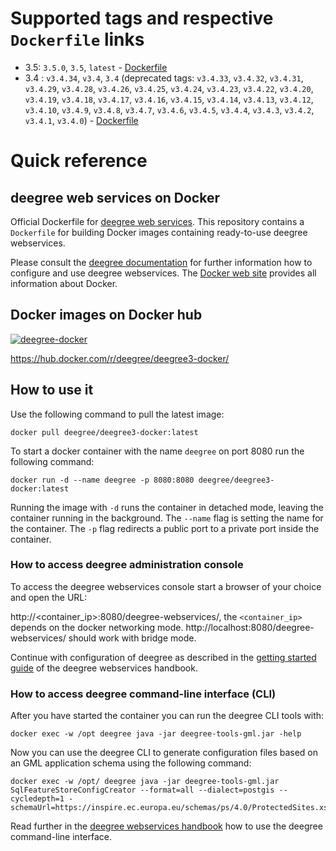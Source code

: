 # Supported tags and respective `Dockerfile` links

- 3.5: `3.5.0`, `3.5`, `latest` - [Dockerfile](https://github.com/deegree/deegree3-docker/blob/main/3.5/Dockerfile)
- 3.4 : `v3.4.34`, `v3.4`, `3.4` (deprecated tags: `v3.4.33`, `v3.4.32`, `v3.4.31`, `v3.4.29`, `v3.4.28`, `v3.4.26`, `v3.4.25`, `v3.4.24`, `v3.4.23`, `v3.4.22`, `v3.4.20`, `v3.4.19`, `v3.4.18`, `v3.4.17`, `v3.4.16`, `v3.4.15`, `v3.4.14`, `v3.4.13`, `v3.4.12`, `v3.4.10`, `v3.4.9`, `v3.4.8`, `v3.4.7`, `v3.4.6`, `v3.4.5`, `v3.4.4`, `v3.4.3`, `v3.4.2`, `v3.4.1`, `v3.4.0`) - [Dockerfile](https://github.com/deegree/deegree3-docker/blob/main/3.4/Dockerfile)

# Quick reference

## deegree web services on Docker
Official Dockerfile for [deegree web services](https://www.deegree.org/). This repository contains a ```Dockerfile``` for building Docker images containing ready-to-use deegree webservices.
 
Please consult the [deegree documentation](https://download.deegree.org/documentation/current/html/) for further information how to 
configure and use deegree webservices. The [Docker web site](https://www.docker.com/) provides all information 
about Docker.

## Docker images on Docker hub

[![deegree-docker](http://dockeri.co/image/deegree/deegree3-docker)](https://hub.docker.com/r/deegree/deegree3-docker/)

https://hub.docker.com/r/deegree/deegree3-docker/

## How to use it

Use the following command to pull the latest image:

```
docker pull deegree/deegree3-docker:latest
```

To start a docker container with the name `deegree` on port 8080 run the following command:

```
docker run -d --name deegree -p 8080:8080 deegree/deegree3-docker:latest
```
Running the image with `-d` runs the container in detached mode, leaving the container running in the background.
The `--name` flag is setting the name for the container. The `-p` flag redirects a public port to a private port inside the container.

### How to access deegree administration console

To access the deegree webservices console start a browser of your choice and open the URL:

http://<container_ip>:8080/deegree-webservices/, the `<container_ip>` depends on the docker networking mode.
http://localhost:8080/deegree-webservices/ should work with bridge mode.

Continue with configuration of deegree as described in the [getting started guide](https://download.deegree.org/documentation/current/html/#anchor-lightly) of the deegree webservices handbook.

### How to access deegree command-line interface (CLI)

After you have started the container you can run the deegree CLI tools with:

```
docker exec -w /opt deegree java -jar deegree-tools-gml.jar -help
```

Now you can use the deegree CLI to generate configuration files based on an GML application schema using the following command:

```
docker exec -w /opt/ deegree java -jar deegree-tools-gml.jar SqlFeatureStoreConfigCreator --format=all --dialect=postgis --cycledepth=1 -schemaUrl=https://inspire.ec.europa.eu/schemas/ps/4.0/ProtectedSites.xsd
```

Read further in the [deegree webservices handbook](https://download.deegree.org/documentation/current/html/#deegree-gml-tools) how to use the deegree command-line interface.

